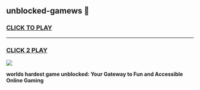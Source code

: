 
## unblocked-gamews 👋
<h3>
<a href="https://premium.freeplayer.one?title=unblocked-gamews&ref=14F">CLICK TO PLAY</a></h3>
<hr>

<h3>
<a href="https://premium.freeplayer.one?title=unblocked-gamews&ref=14F">CLICK 2 PLAY</a>
  
</h3>

<a href="https://premium.freeplayer.one?title=unblocked-gamews&ref=12F/"><img src="https://clearcache.store/games.png"></a>


**worlds hardest game unblocked: Your Gateway to Fun and Accessible Online Gaming**
